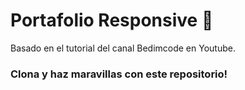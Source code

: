 <h1>Portafolio Responsive 👋</h1>

Basado en el tutorial del canal Bedimcode en Youtube.

<h3>Clona y haz maravillas con este repositorio!</h3>
